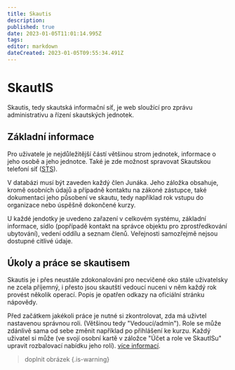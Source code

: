 ```yaml
---
title: Skautis
description: 
published: true
date: 2023-01-05T11:01:14.995Z
tags: 
editor: markdown
dateCreated: 2023-01-05T09:55:34.491Z
---
```


# SkautIS
Skautis, tedy skautská informační síť, je web sloužící pro zprávu administrativu a řízení skautských jednotek. 

## Základní informace
Pro uživatele je nejdůležitější částí většinou strom jednotek, informace o jeho osobě a jeho jednotce. Také je zde možnost spravovat Skautskou telefoní síť (<a href = "https://krizovatka.skaut.cz/skautske-benefity/sts-skautska-telefonni-sit/sts-zakladni-informace">STS</a>).

V databázi musí být zaveden každý člen Junáka. Jeho záložka obsahuje, kromě osobních údajů a případně kontaktu na zákoné zástupce, také dokumentaci jeho působení ve skautu, tedy například rok vstupu do organizace nebo úspěšně dokončené kurzy.

U každé jendotky je uvedeno zařazení v celkovém systému, základní informace, sídlo (popřípadě kontakt na správce objektu pro zprostředkování ubytování), vedení oddílu a seznam členů. Veřejnosti  samozřejmě nejsou dostupné citlivé údaje. 

## Úkoly a práce se skautisem
Skautis je i přes neustále zdokonalování pro necvičené oko stále uživatelsky ne zcela příjemný, i přesto jsou skautští vedoucí nuceni v něm každý rok provést několik operací.
Popis je opatřen odkazy na oficiální stránku nápovědy.

Před začátkem jakékoli práce je nutné si zkontrolovat, zda má uživtel nastavenou správnou roli. (Většinou tedy "Vedoucí/admin"). Role se může zdánlivě sama od sebe změnit například po přihlášení ke kurzu. Každý uživatel si může (ve svojí osobní kartě v záložce "Účet a role ve SkautISu" upravit rozbalovací nabídku jeho rolí). <a href="https://napoveda.skaut.cz/skautis/informacni-system/uzivatel/role-a-prava">více informací</a>.

> doplnit obrázek
{.is-warning}




